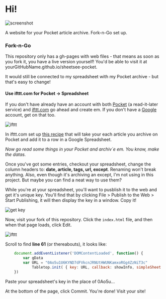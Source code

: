 # Hi!

![screenshot](https://raw.github.com/jlord/sheetsee-pocket/master/ss-pocket-ss.png)

A website for your Pocket article archive. Fork-n-Go set up.

### Fork-n-Go

This repository only has a gh-pages with web files - that means as soon as you fork it, you have a live version yourself! You'd be able to visit it at yourGitHubName.github.io/sheetsee-pocket. 

It would still be connected to my spreadsheet with my Pocket archive - but that's easy to change!

#### Use ifttt.com for Pocket -> Spreadsheet

If you don't have already have an account with both [Pocket](http://www.getpocket.com) (a read-it-later service) and [ifttt.com](http://www.ifttt.com) go ahead and create em. If you don't have a [Google](http://drive.google.com) account, get on that too. 

![ifttt](https://raw.github.com/jlord/sheetsee-pocket/master/ifttt.png)

In ifttt.com set up [this recipe](https://ifttt.com/recipes/111549) that will take your each article you archive on Pocket and add it to a row in a Google Spreadsheet.

_Now go read some things in your Pocket and archiv`e em. You know, make the datas._

Once you've got some entries, checkout your spreadsheet, change the column headers to: **date, article, tags, url, except**. Renaming won't break anything. Also, even though it's archiving an except, I'm not using in this project. But maybe you can find a neat way to use them?

While you're at your spreadsheet, you'll want to pusblish it to the web and get it's unique key. You'll find that by clicking File > Publish to the Web > Start Publishing, it will then display the key in a window. Copy it!

![get key](https://raw.github.com/jllord/sheetsee-cache/master/img/key.png)

Now, visit your fork of this repository. Click the `index.html` file, and then when that page loads, click Edit.

![ifttt](https://raw.github.com/jlord/sheetsee-pocket/master/indexedit.png)

Scroll to find **line 61** (or thereabouts), it looks like: 

```javascript
    document.addEventListener('DOMContentLoaded', function() {
	  	var gData
	  	var URL = "0Ao5u1U6KYND7dFVkcnJRNUtHWUNKamxoRGg4ZzNiT3c"
			Tabletop.init( { key: URL, callback: showInfo, simpleSheet: true } ) 
    }) 
```
Paste your spreadsheet's key in the place of 0Ao5u...

At the bottom of the page, click Commit. You're done! Visit your site! 